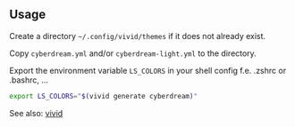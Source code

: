 ## Usage

Create a directory `~/.config/vivid/themes` if it does not already exist.

Copy `cyberdream.yml` and/or `cyberdream-light.yml` to the directory.

Export the environment variable `LS_COLORS` in your shell config f.e. .zshrc or .bashrc, ...

```sh
export LS_COLORS="$(vivid generate cyberdream)"
```

See also: [vivid](https://github.com/sharkdp/vivid)
